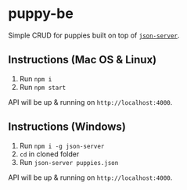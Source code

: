 # puppy-be

Simple CRUD for puppies built on top of [`json-server`](https://github.com/typicode/json-server).

## Instructions (Mac OS & Linux)

1.  Run `npm i`
2.  Run `npm start`

API will be up & running on `http://localhost:4000`.

## Instructions (Windows)

1.  Run `npm i -g json-server`
2.  `cd` in cloned folder
3.  Run `json-server puppies.json`

API will be up & running on `http://localhost:4000`.
